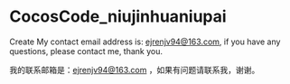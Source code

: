 # CocosCode_niujinhuaniupai
Create 
My contact email address is: ejrenjv94@163.com, if you have any questions, please contact me, thank you.

我的联系邮箱是：ejrenjv94@163.com ，如果有问题请联系我，谢谢。
